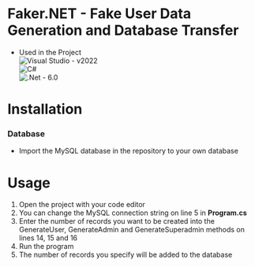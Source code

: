 # Faker.NET - Fake User Data Generation and Database Transfer
- Used in the Project <br>
![Visual Studio](https://img.shields.io/badge/Visual%20Studio-5C2D91.svg?style=for-the-badge&logo=visual-studio&logoColor=white) - v2022<br>
![C#](https://img.shields.io/badge/c%23-%23239120.svg?style=for-the-badge&logo=c-sharp&logoColor=white)<br>
![.Net](https://img.shields.io/badge/.NET-5C2D91?style=for-the-badge&logo=.net&logoColor=white) - 6.0<br>

# Installation

<h3>Database</h3>
<ul>
  <li>Import the MySQL database in the repository to your own database</li>
</ul>

# Usage
<ol>
  <li>Open the project with your code editor</li>
  <li>You can change the MySQL connection string on line 5 in <strong>Program.cs</strong></li>
  <li>Enter the number of records you want to be created into the GenerateUser, GenerateAdmin and GenerateSuperadmin methods on lines 14, 15 and 16</li>
  <li>Run the program</li>
  <li>The number of records you specify will be added to the database</li>
</ol>

